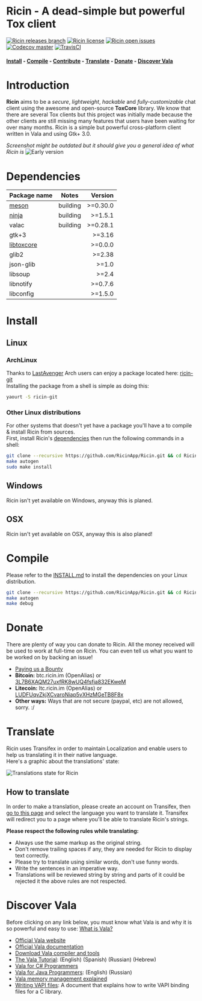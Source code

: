 **Ricin** - A dead-simple but powerful Tox client
=================================================

[![Ricin releases branch](https://img.shields.io/github/release/RicinApp/Ricin.svg?style=flat)](https://codecov.io/github/RicinApp/Ricin)
[![Ricin license](https://img.shields.io/badge/license-GPLv3-blue.svg?style=flat)](https://raw.githubusercontent.com/RicinApp/Ricin/master/LICENSE)
[![Ricin open issues](https://img.shields.io/github/issues/RicinApp/Ricin.svg?style=flat)](https://github.com/RicinApp/Ricin/issues)
[![Codecov master](https://img.shields.io/codecov/c/github/codecov/RicinApp/Ricin.svg?style=flat)](https://codecov.io/github/RicinApp/Ricin)
[![TravisCI](https://api.travis-ci.org/RicinApp/Ricin.svg)](https://travis-ci.org/RicinApp/Ricin)
#### [Install] - [Compile] - [Contribute] - [Translate] - [Donate] - [Discover Vala]

# Introduction
**Ricin** aims to be a _secure_, _lightweight_, _hackable_ and _fully-customizable_ chat client using the awesome and open-source **ToxCore** library. We know that there are several Tox clients but this project was initially made because the other clients are still missing many features that users have been waiting for over many months. Ricin is a simple but powerful cross-platform client written in Vala and using Gtk+ 3.0.

_Screenshot might be outdated but it should give you a general idea of what Ricin is_
![Early version](https://ricin.im/static/images/ricin_01.png)

# Dependencies
| Package name   | Notes      | Version   |
|:---------------|:----------:|----------:|
| [meson]        |  building  | >=0.30.0  |
| [ninja]        |  building  | >=1.5.1   |
| valac          |  building  | >=0.28.1  |
| gtk+3          |            | >=3.16    |
| [libtoxcore]   |            | >=0.0.0   |
| glib2          |            | >=2.38    |
| json-glib      |            | >=1.0     |
| libsoup        |            | >=2.4     |
| libnotify      |            | >=0.7.6   |
| libconfig      |            | >=1.5.0   |

# Install
## Linux
### ArchLinux
Thanks to [LastAvenger] Arch users can enjoy a package located here: [ricin-git]  
Installing the package from a shell is simple as doing this:
```bash
yaourt -S ricin-git
```

### Other Linux distributions
For other systems that doesn't yet have a package you'll have a to compile & install Ricin from sources.  
First, install Ricin's <a href="#dependencies">dependencies</a> then run the following commands in a shell:
```bash
git clone --recursive https://github.com/RicinApp/Ricin.git && cd Ricin
make autogen
sudo make install
```

## Windows
Ricin isn't yet available on Windows, anyway this is planed.

## OSX
Ricin isn't yet available on OSX, anyway this is also planed!

# Compile
Please refer to the [INSTALL.md] to install the dependencies on your Linux distribution.

```bash
git clone --recursive https://github.com/RicinApp/Ricin.git && cd Ricin
make autogen
make debug
```

# Donate
There are plenty of way you can donate to Ricin. All the money received will be used to work at full-time on Ricin. You can even tell us what you want to be worked on by backing an issue!
- [Paying us a Bounty]
- **Bitcoin:** btc.ricin.im (OpenAlias) or [3L7B6XAQM27uxfRK8wUQ4fsfja832EKweM](https://blockchain.info/address/3L7B6XAQM27uxfRK8wUQ4fsfja832EKweM)
- **Litecoin:** ltc.ricin.im (OpenAlias) or [LUDFUqvZkjXCvaroNiap5vXHzMGeTB8F8x](https://bchain.info/LTC/addr/LUDFUqvZkjXCvaroNiap5vXHzMGeTB8F8x)
- **Other ways:** Ways that are not secure (paypal, etc) are not allowed, sorry. :/

# Translate
Ricin uses Transifex in order to maintain Localization and enable users to help us translating it in their native language.  
Here's a graphic about the translations' state:

![Translations state for Ricin](https://www.transifex.com/projects/p/ricin/resource/ricinpot/chart/image_png)

## How to translate
In order to make a translation, please create an account on Transifex, then [go to this page] and select the language you want to translate it. Transifex will redirect you to a page where you'll be able to translate Ricin's strings.

**Please respect the following rules while translating:**
- Always use the same markup as the original string.
- Don't remove trailing spaces if any, they are needed for Ricin to display text correctly.
- Please try to translate using similar words, don't use funny words.
- Write the sentences in an imperative way.
- Translations will be reviewed string by string and parts of it could be rejected it the above rules are not respected.

# Discover Vala
Before clicking on any link below, you must know what Vala is and why it is so powerful and easy to use: [What is Vala?]

- [Official Vala website](https://live.gnome.org/Vala)
- [Official Vala documentation](http://www.valadoc.org)
- [Download Vala compiler and tools](https://wiki.gnome.org/Projects/Vala/Tools)
- [The Vala Tutorial](https://wiki.gnome.org/Projects/Vala/Tutorial): (English) (Spanish) (Russian) (Hebrew)
- [Vala for C# Programmers](https://wiki.gnome.org/Projects/Vala/ValaForCSharpProgrammers)
- [Vala for Java Programmers](https://wiki.gnome.org/Projects/Vala/ValaForJavaProgrammers): (English) (Russian)
- [Vala memory management explained](https://wiki.gnome.org/Projects/Vala/ReferenceHandling)
- [Writing VAPI files](https://wiki.gnome.org/Projects/Vala/LegacyBindings): A document that explains how to write VAPI binding files for a C library.

[Ricin]: https://ricin.im
[Install]: #install
[Compile]: #compile
[Contribute]: docs/CONTRIBUTING.md
[Translate]: #translate
[Donate]: #donate
[Discover Vala]: #discover-vala

[libtoxcore]: https://github.com/irungentoo/toxcore/blob/master/INSTALL.md
[meson]: http://mesonbuild.com/
[ninja]: http://martine.github.io/ninja/
[LastAvenger]: https://github.com/LastAvenger
[ricin-git]: https://aur.archlinux.org/packages/ricin-git
[INSTALL.md]: docs/INSTALL.md
[Paying us a Bounty]: https://www.bountysource.com/teams/RicinApp
[go to this page]: https://www.transifex.com/ricinapp/ricin/ricinpot/
[What is Vala?]: https://wiki.gnome.org/Projects/Vala/About
